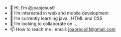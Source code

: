 - 👋 Hi, I’m @joaojesus9
- 👀 I’m interested in web and mobile development
- 🌱 I’m currently learning java , HTML and CSS
- 💞️ I’m looking to collaborate on ...
- 📫 How to reach me : email: joaorecoil1@gmail.com

<!---
joaojesus9/joaojesus9 is a ✨ special ✨ repository because its `README.md` (this file) appears on your GitHub profile.
You can click the Preview link to take a look at your changes.
--->
